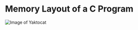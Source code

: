 # Memory Layout of a C Program

![Image of Yaktocat](https://he-s3.s3.amazonaws.com/media/uploads/383f472.png)
